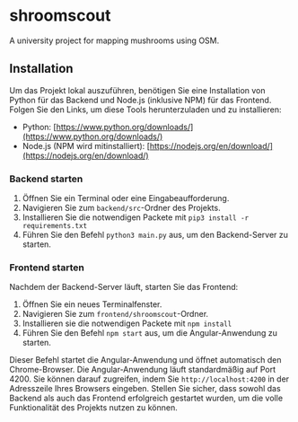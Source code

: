# shroomscout

A university project for mapping mushrooms using OSM.

## Installation

Um das Projekt lokal auszuführen, benötigen Sie eine Installation von Python für das Backend und Node.js (inklusive NPM)
für das Frontend. Folgen Sie den Links, um diese Tools herunterzuladen und zu installieren:

- Python: [https://www.python.org/downloads/](https://www.python.org/downloads/)
- Node.js (NPM wird mitinstalliert): [https://nodejs.org/en/download/](https://nodejs.org/en/download/)

### Backend starten

1. Öffnen Sie ein Terminal oder eine Eingabeaufforderung.
2. Navigieren Sie zum `backend/src`-Ordner des Projekts.
3. Installieren Sie die notwendigen Packete mit `pip3 install -r requirements.txt`
4. Führen Sie den Befehl `python3 main.py` aus, um den Backend-Server zu starten.

### Frontend starten

Nachdem der Backend-Server läuft, starten Sie das Frontend:

1. Öffnen Sie ein neues Terminalfenster.
2. Navigieren Sie zum `frontend/shroomscout`-Ordner.
3. Installieren sie die notwendigen Packete mit `npm install`
4. Führen Sie den Befehl `npm start` aus, um die Angular-Anwendung zu starten.

Dieser Befehl startet die Angular-Anwendung und öffnet automatisch den Chrome-Browser. Die Angular-Anwendung läuft standardmäßig
auf Port 4200. Sie können darauf zugreifen, indem Sie `http://localhost:4200` in der Adresszeile Ihres Browsers eingeben. Stellen
Sie sicher, dass sowohl das Backend als auch das Frontend erfolgreich gestartet wurden, um die volle Funktionalität des Projekts
nutzen zu können.
